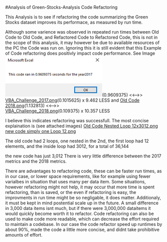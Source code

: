 #Analysis of Green-Stocks-Analysis Code Refactoring

  This Analysis is to see if refactoring the code summarizing the Green Stocks dataset improves its performace, as measured by run time.
  
  Although some varience was observed in repeated run times between Old Code to Old Code, and Refactored Code to Refactored Code, this is not in the scope of this analysis, it may however be due to available resources of the PC the Code was run on.
Ignoring this it is still evident that this Example of Code refactoring does positivly impact code performance.
See Image 
	![Old Code 2017.png](/resources/Old%20Code%202017.png)(0.9609375)  <<-->>  
	[VBA_Challenge_2017.png](/resources/VBA_Challenge_2017.png)(0.1015625)   x 9.462 LESS
and
	[Old Code 2018.png](/resources/Old%20Code%202018.png)(1.132813)  <<-->>  
	[VBA_Challenge_2018.png](/resources/VBA_Challenge_2018.png)(0.109375)	x 10.357 LESS

I believe this indicates refactoring was successfull.
The most concise explaination is (see attached images)
[Old Code Nested Loop 12x3012.png](/resources/Old%20Code%20Nested%20Loop%2012x3012.png)
[new code simply one Loop 12.png](/resources/new%20code%20simply%20one%20Loop%2012.png)

The old code had 2 loops, one nested in the 2nd, the first loop had 12 elements, and the inside loop had 3012, for a total of 36,144

the new code has just 3,012
There is very little difference between the 2017 metrics and the 2018 metrics.

  There are advantages to refactoring code, these can be faster run times, as in our case, or lower space requirements, like for example using fewer varialbes in situation that uses many per data item.
Some situations, however refactoring might not help, it may occur that more time is spent refactoring, than is saved, or the even if refactoring is easy, the improvments in run time might be so negligable, it does matter.  Additionaly, it must be kept in mind postential scale up in the future. A small difference in 3,000 data items isnt much, but if there were 3,000,000 dataitems it would quickly become worth it to refactor.
Code refactoring can also be used to make code more readable, which can decrease the effort required to maintain a codebase.
  In our case the code refactor speed up runtimes by about 90%, made the code a little more concise, and didnt take prohibitive amounts of effort.
